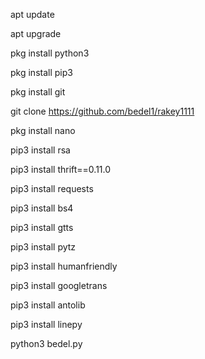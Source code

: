 apt update

apt upgrade

pkg install python3

pkg install pip3

pkg install git

git clone https://github.com/bedel1/rakey1111

pkg install nano

pip3 install rsa

pip3 install thrift==0.11.0

pip3 install requests

pip3 install bs4

pip3 install gtts

pip3 install pytz

pip3 install humanfriendly

pip3 install googletrans

pip3 install antolib

pip3 install linepy

python3 bedel.py
